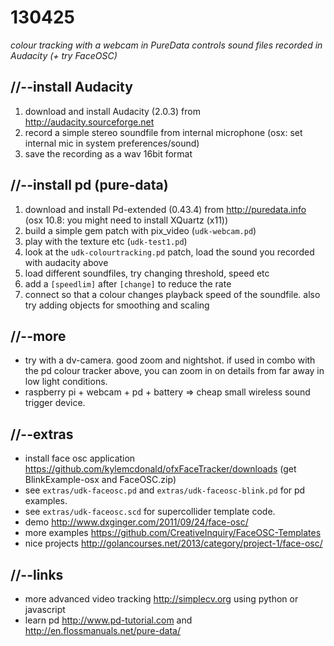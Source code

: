 130425
======

_colour tracking with a webcam in PureData controls sound files recorded in Audacity (+ try FaceOSC)_

//--install Audacity
--------------------
1. download and install Audacity (2.0.3) from <http://audacity.sourceforge.net>
2. record a simple stereo soundfile from internal microphone (osx: set internal mic in system preferences/sound)
3. save the recording as a wav 16bit format

//--install pd (pure-data)
--------------------------
1. download and install Pd-extended (0.43.4) from <http://puredata.info> (osx 10.8: you might need to install XQuartz (x11))
2. build a simple gem patch with pix_video (`udk-webcam.pd`)
3. play with the texture etc (`udk-test1.pd`)
4. look at the `udk-colourtracking.pd` patch, load the sound you recorded with audacity above
5. load different soundfiles, try changing threshold, speed etc
6. add a `[speedlim]` after `[change]` to reduce the rate
7. connect so that a colour changes playback speed of the soundfile. also try adding objects for smoothing and scaling

//--more
--------
* try with a dv-camera. good zoom and nightshot.  if used in combo with the pd colour tracker above, you can zoom in on details from far away in low light conditions.
* raspberry pi + webcam + pd + battery => cheap small wireless sound trigger device.

//--extras
----------
* install face osc application <https://github.com/kylemcdonald/ofxFaceTracker/downloads> (get BlinkExample-osx and FaceOSC.zip)
* see `extras/udk-faceosc.pd` and `extras/udk-faceosc-blink.pd` for pd examples.
* see `extras/udk-faceosc.scd` for supercollider template code.
* demo <http://www.dxginger.com/2011/09/24/face-osc/>
* more examples <https://github.com/CreativeInquiry/FaceOSC-Templates>
* nice projects <http://golancourses.net/2013/category/project-1/face-osc/>

//--links
---------
* more advanced video tracking <http://simplecv.org> using python or javascript
* learn pd <http://www.pd-tutorial.com> and <http://en.flossmanuals.net/pure-data/>

